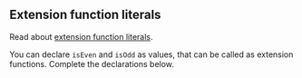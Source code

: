 ## Extension function literals

Read about [extension function literals](http://kotlinlang.org/docs/reference/lambdas.html#extension-function-expressions).

You can declare `isEven` and `isOdd` as values, that can be called as extension functions.
Complete the declarations below.
